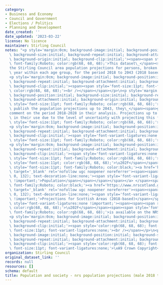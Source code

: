```yaml
---
category:
- Business and Economy
- Council and Government
- Elections / Politics
- Planning and Development
date_created: ''
date_updated: '2023-03-22'
license: No licence
maintainer: Stirling Council
notes: "<p style='margin:0cm; background-image:initial; background-position:initial;\
  \ background-size:initial; background-repeat:initial; background-attachment:initial;\
  \ background-origin:initial; background-clip:initial;'><span><span style='font-size:11pt;\
  \ font-family:Roboto; color:rgb(68, 68, 68);'>This dataset\_</span><span>contains</span><span>\_\
  the Stirling Council area population projections for persons, broken down by single\
  \ year within each age group, for the period 2018 to 2043 (2018 based).</span></span></p>\n\
  <p style='margin:0cm; background-image:initial; background-position:initial; background-size:initial;\
  \ background-repeat:initial; background-attachment:initial; background-origin:initial;\
  \ background-clip:initial;'><span><span style='font-size:11pt; font-family:Roboto;\
  \ color:rgb(68, 68, 68);'><br /></span></span></p>\n<p style='margin:0cm; background-image:initial;\
  \ background-position:initial; background-size:initial; background-repeat:initial;\
  \ background-attachment:initial; background-origin:initial; background-clip:initial;'><span><span\
  \ style='font-size:11pt; font-family:Roboto; color:rgb(68, 68, 68);'>Although NRS\
  \ publish the population projections up to 2043, they\_</span><span>generally only</span><span>\_\
  comment on the period 2018-2028 in their analysis. Projections up to 2043 have limitations\
  \ in their use due to the level of uncertainty with projecting this far ahead.</span></span><span><span><span\
  \ style='font-size:11pt; font-family:Roboto; color:rgb(68, 68, 68);'>\_</span></span></span></p>\n\
  <p style='margin:0cm; background-image:initial; background-position:initial; background-size:initial;\
  \ background-repeat:initial; background-attachment:initial; background-origin:initial;\
  \ background-clip:initial;'><span style='font-variant-ligatures:none !important;'><span><span><span\
  \ style='font-size:11pt; font-family:Roboto; color:rgb(68, 68, 68);'><br /></span></span></span></span></p>\n\
  <p style='margin:0cm; background-image:initial; background-position:initial; background-size:initial;\
  \ background-repeat:initial; background-attachment:initial; background-origin:initial;\
  \ background-clip:initial;'><span style='font-variant-ligatures:none !important;'><span><span><span\
  \ style='font-size:11pt; font-family:Roboto; color:rgb(68, 68, 68);'>The full</span></span><span><span\
  \ style='font-size:11pt; color:rgb(68, 68, 68);'>\u202F</span></span></span></span><span\
  \ style='font-size:11pt; font-family:Roboto; color:black;'><a href='https://www.nrscotland.gov.uk/statistics-and-data/statistics/statistics-by-theme/population/population-projections/sub-national-population-projections/2016-based'\
  \ target='_blank' rel='nofollow ugc noopener noreferrer'><span><span><span style='color:rgb(86,\
  \ 0, 132); text-decoration-line:none;'><span style='font-variant-ligatures:none\
  \ !important;'>Population</span></span></span></span></a> </span><span style='font-size:11pt;\
  \ font-family:Roboto; color:black;'><a href='https://www.nrscotland.gov.uk/statistics-and-data/statistics/statistics-by-theme/population/population-projections/sub-national-population-projections/2016-based'\
  \ target='_blank' rel='nofollow ugc noopener noreferrer'><span><span><span style='color:rgb(86,\
  \ 0, 132); text-decoration-line:none;'><span style='font-variant-ligatures:none\
  \ !important;'>Projections for Scottish Areas (2018-based)</span></span></span></span></a></span><span\
  \ style='font-variant-ligatures:none !important;'><span><span><span style='font-size:11pt;\
  \ color:rgb(68, 68, 68);'>\u202F</span></span><span><span style='font-size:11pt;\
  \ font-family:Roboto; color:rgb(68, 68, 68);'>is available on the NRS website.</span></span></span></span></p>\n\
  <p style='margin:0cm; background-image:initial; background-position:initial; background-size:initial;\
  \ background-repeat:initial; background-attachment:initial; background-origin:initial;\
  \ background-clip:initial;'><span style='color:rgb(68, 68, 68); font-family:Roboto;\
  \ font-size:11pt; font-variant-ligatures:none;'><br /></span></p>\n<p style='margin:0cm;\
  \ background-image:initial; background-position:initial; background-size:initial;\
  \ background-repeat:initial; background-attachment:initial; background-origin:initial;\
  \ background-clip:initial;'><span style='color:rgb(68, 68, 68); font-family:Roboto;\
  \ font-size:11pt; font-variant-ligatures:none;'>\xA9 Crown Copyright</span></p>"
organization: Stirling Council
original_dataset_link: ''
records: null
resources: []
schema: default
title: Population and society - nrs population projections (male 2018 to 2043)
---
```

